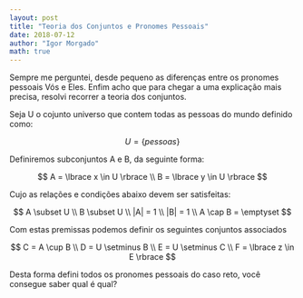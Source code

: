 ```yaml
---
layout: post
title: "Teoria dos Conjuntos e Pronomes Pessoais"
date: 2018-07-12
author: "Igor Morgado"
math: true
---
```


Sempre me perguntei, desde pequeno as diferenças entre os pronomes pessoais Vós e Eles. Enfim acho que para chegar a uma explicação mais precisa, resolvi recorrer a teoria dos conjuntos.

Seja U o cojunto universo que contem todas as pessoas do mundo definido como:

$$
U = \lbrace pessoas \rbrace
$$

Definiremos subconjuntos A e B, da seguinte forma:

$$
A = \lbrace x \in U \rbrace \\
B = \lbrace y \in U \rbrace
$$

Cujo as relações e condições abaixo devem ser satisfeitas:

$$
A \subset U \\
B \subset U \\
|A| = 1 \\
|B| = 1 \\
A \cap B = \emptyset
$$

Com estas premissas podemos definir os seguintes conjuntos associados

$$
C = A \cup B \\
D = U \setminus B \\
E = U \setminus C \\
F = \lbrace z \in E \rbrace
$$

Desta forma defini todos os pronomes pessoais do caso reto, você consegue saber qual é qual?

